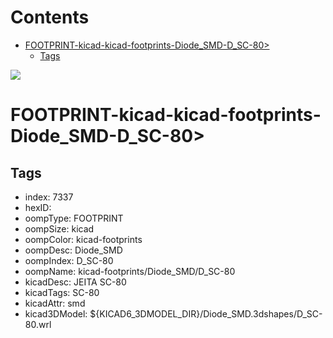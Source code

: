 



Contents
========

* [FOOTPRINT-kicad-kicad-footprints-Diode_SMD-D_SC-80>](#footprint-kicad-kicad-footprints-diode_smd-d_sc-80)
	* [Tags](#tags)
  
![][im]
# FOOTPRINT-kicad-kicad-footprints-Diode_SMD-D_SC-80>

## Tags

- index: 7337
- hexID: 
- oompType: FOOTPRINT
- oompSize: kicad
- oompColor: kicad-footprints
- oompDesc: Diode_SMD
- oompIndex: D_SC-80
- oompName: kicad-footprints/Diode_SMD/D_SC-80
- kicadDesc: JEITA SC-80
- kicadTags: SC-80
- kicadAttr: smd
- kicad3DModel: ${KICAD6_3DMODEL_DIR}/Diode_SMD.3dshapes/D_SC-80.wrl



[im]: image.png
